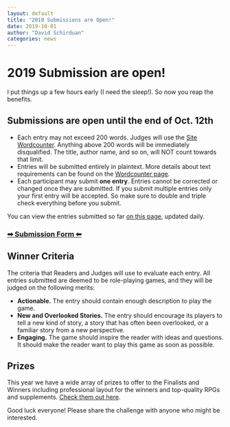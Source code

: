 ```yaml
---
layout: default
title: "2019 Submissions are Open!"
date: 2019-10-01
author: "David Schirduan"
categories: news
---
```


# 2019 Submission are open!

I put things up a few hours early (I need the sleep!). So now you reap the benefits.

## Submissions are open until the end of Oct. 12th

- Each entry may not exceed 200 words. Judges will use the [Site Wordcounter](/wordcount). Anything above 200 words will be immediately disqualified. The title, author name, and so on, will NOT count towards that limit.
- Entries will be submitted entirely in plaintext. More details about text requirements can be found on the [Wordcounter page](/wordcount).
- Each participant may submit **one entry**. Entries cannot be corrected or changed once they are submitted. If you submit multiple entries only your first entry will be accepted. So make sure to double and triple check everything before you submit.

You can view the entries submitted so far [on this page](/2019entries), updated daily.

### [➡ Submission Form ⬅](https://docs.google.com/forms/d/e/1FAIpQLSetLAlFHXGF8Cjl9xe4M9N6aw3IV2sDCISj0f2aKZhysUu7KA/viewform?usp=sf_link)

## Winner Criteria
The criteria that Readers and Judges will use to evaluate each entry. All entries submitted are deemed to be role-playing games, and they will be judged on the following merits:

 - **Actionable.** The entry should contain enough description to play the game.
 - **New and Overlooked Stories.** The entry should encourage its players to tell a new kind of story, a story that has often been overlooked, or a familiar story from a new perspective.
 - **Engaging.** The game should inspire the reader with ideas and questions. It should make the reader want to play this game as soon as possible.

## Prizes

This year we have a wide array of prizes to offer to the Finalists and Winners including professional layout for the winners and top-quality RPGs and supplements. [Check them out here](/prizes).

Good luck everyone! Please share the challenge with anyone who might be interested.